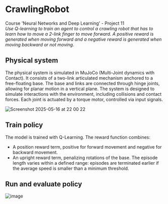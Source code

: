 # CrawlingRobot

Course 'Neural Networks and Deep Learning' - Project 11 \
_Use Q-learning to train an agent to control a crawling robot that has to learn how to move a 2-link finger to move forward. A positive reward is generated when moving forward and a negative reward is generated when moving backward or not moving_.

## Physical system

The physical system is simulated in MuJoCo (Multi-Joint dynamics with Contact). It consists of a two-link articulated mechanism anchored to a free-floating base. The base and links are connected through hinge joints, allowing for planar motion in a vertical plane. The system is designed to simulate interactions with the environment, including collisions and contact forces. Each joint is actuated by a torque motor, controlled via input signals.

![Screenshot 2025-05-16 at 22 00 22](https://github.com/user-attachments/assets/875a6cca-e275-4b33-a8e9-d33cccd43ee9)

## Train policy

The model is trained with Q-Learning. The reward function combines:
- A position reward term, positive for forward movement and negative for backward movement.
- An upright reward term, penalizing rotations of the base.
The episode length varies within a defined range: episodes are terminated earlier if the average speed is smaller than a minimum threshold.

## Run and evaluate policy

![image](https://github.com/user-attachments/assets/a31d5e4d-b4c6-4159-80a3-f43687d429a2)



